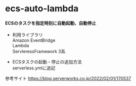 # ecs-auto-lambda

#### ECSのタスクを指定時刻に自動起動、自動停止

* 利用ライブラリ  
Amazon EventBridge  
Lambda  
ServleressFramework 3系  


* ECSタスクの起動・停止の追加方法  
  serverless.ymlに追記


参考サイト
https://blog.serverworks.co.jp/2022/02/01/170537
